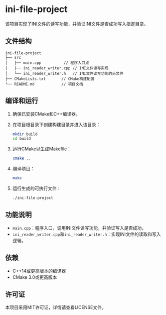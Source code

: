 # ini-file-project

该项目实现了INI文件的读写功能，并验证INI文件是否成功写入指定目录。

## 文件结构

```
ini-file-project
├── src
│   ├── main.cpp          // 程序入口点
│   ├── ini_reader_writer.cpp // INI文件读写实现
│   └── ini_reader_writer.h   // INI文件读写功能的头文件
├── CMakeLists.txt       // CMake构建配置
└── README.md            // 项目文档
```

## 编译和运行

1. 确保已安装CMake和C++编译器。
2. 在项目根目录下创建构建目录并进入该目录：

   ```bash
   mkdir build
   cd build
   ```

3. 运行CMake以生成Makefile：

   ```bash
   cmake ..
   ```

4. 编译项目：

   ```bash
   make
   ```

5. 运行生成的可执行文件：

   ```bash
   ./ini-file-project
   ```

## 功能说明

- `main.cpp`：程序入口，调用INI文件读写功能，并验证写入是否成功。
- `ini_reader_writer.cpp`和`ini_reader_writer.h`：实现INI文件的读取和写入逻辑。

## 依赖

- C++14或更高版本的编译器
- CMake 3.0或更高版本

## 许可证

本项目采用MIT许可证，详情请查看LICENSE文件。